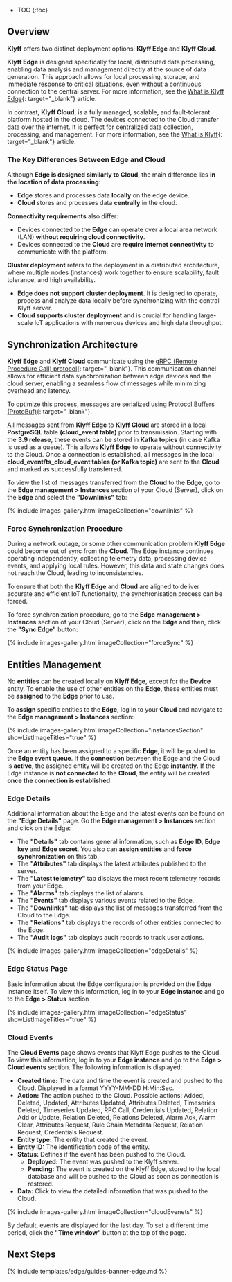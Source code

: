 * TOC
{:toc}

## Overview

**Klyff** offers two distinct deployment options: **Klyff Edge** and **Klyff Cloud**.

**Klyff Edge** is designed specifically for local, distributed data processing, enabling data analysis and management directly at the source of data generation. This approach allows for local processing, storage, and immediate response to critical situations, even without a continuous connection to the central server. For more information, see the [What is Klyff Edge](/docs/{{docsPrefics}}getting-started-guides/what-is-edge/){: target="_blank"} article.

In contrast, **Klyff Cloud**, is a fully managed, scalable, and fault-tolerant platform hosted in the cloud. The devices connected to the Cloud transfer data over the internet. It is perfect for centralized data collection, processing, and management. For more information, see the [What is Klyff](/docs/{{peDocsPrefics}}getting-started-guides/what-is-thingsboard/){: target="_blank"} article.

### The Key Differences Between Edge and Cloud 

Although **Edge is designed similarly to Cloud**, the main difference lies **in the location of data processing**:
* **Edge** stores and processes data **locally** on the edge device.
* **Cloud** stores and processes data **centrally** in the cloud.

**Connectivity requirements** also differ: 
* Devices connected to the **Edge** can operate over a local area network (LAN) **without requiring cloud connectivity**.
* Devices connected to the **Cloud** are **require internet connectivity** to communicate with the platform.

**Cluster deployment** refers to the deployment in a distributed architecture, where multiple nodes (instances) work together to ensure scalability, fault tolerance, and high availability.
* **Edge does not support cluster deployment**. It is designed to operate, process and analyze data locally before synchronizing with the central Klyff server.
* **Cloud supports cluster deployment** and is crucial for handling large-scale IoT applications with numerous devices and high data throughput.

## Synchronization Architecture

**Klyff Edge** and **Klyff Cloud** communicate using the [gRPC (Remote Procedure Call) protocol](https://grpc.io/){: target="_blank"}. This communication channel allows for efficient data synchronization between edge devices and the cloud server, enabling a seamless flow of messages while minimizing overhead and latency.

To optimize this process, messages are serialized using [Protocol Buffers (ProtoBuf)](https://github.com/protocolbuffers/protobuf){: target="_blank"}.

All messages sent from **Klyff Edge** to **Klyff Cloud** are stored in a local **PostgreSQL** table **(cloud_event table)** prior to transmission. Starting with the **3.9 release**, these events can be stored in **Kafka topics** (in case Kafka is used as a queue). This allows **Klyff Edge** to operate without connectivity to the Cloud. Once a connection is established, all messages in the local **cloud_event/ts_cloud_event tables (or Kafka topic)** are sent to the **Cloud** and marked as successfully transferred.

To view the list of messages transferred from the **Cloud** to the **Edge**, go to the **Edge management > Instances** section of your Cloud (Server), click on the **Edge** and select the **"Downlinks"** tab:

{% include images-gallery.html imageCollection="downlinks" %}

### Force Synchronization Procedure

During a network outage, or some other communication problem **Klyff Edge** could become out of sync from the **Cloud**. The Edge instance continues operating independently, collecting telemetry data, processing device events, and applying local rules. However, this data and state changes does not reach the Cloud, leading to inconsistencies.

To ensure that both the **Klyff Edge** and **Cloud** are aligned to deliver accurate and efficient IoT functionality, the synchronisation process can be forced.

To force synchronization procedure, go to the **Edge management > Instances** section of your Cloud (Server), click on the **Edge** and then, click the **"Sync Edge"** button:

{% include images-gallery.html imageCollection="forceSync" %}

## Entities Management

No **entities** can be created locally on **Klyff Edge**, except for the **Device** entity. To enable the use of other entities on the **Edge**, these entities must be **assigned** to the **Edge** prior to use.

To **assign** specific entities to the **Edge**, log in to your **Cloud** and navigate to the **Edge management > Instances** section:

{% include images-gallery.html imageCollection="instancesSection" showListImageTitles="true" %}

Once an entity has been assigned to a specific **Edge**, it will be pushed to the **Edge event queue**. 
If the **connection** between the Edge and the Cloud is **active**, the assigned entity will be created on the Edge **instantly**. 
If the Edge instance is **not connected** to the **Cloud**, the entity will be created **once the connection is established**.

### Edge Details

Additional information about the Edge and the latest events can be found on the **"Edge Details"** page.
Go the **Edge management > Instances** section and click on the Edge: 
* The **"Details"** tab contains general information, such as **Edge ID**, **Edge key** and **Edge secret**. You also can **assign entities** and **force synchronization** on this tab.
* The **"Attributes"** tab displays the latest attributes published to the server. 
* The **"Latest telemetry"** tab displays the most recent telemetry records from your Edge.
* The **"Alarms"** tab displays the list of alarms.
* The **"Events"** tab displays various events related to the Edge. 
* The **"Downlinks"** tab displays the list of messages transferred from the Cloud to the Edge.
* The **"Relations"** tab displays the records of other entities connected to the Edge.
* The **"Audit logs"** tab displays audit records to track user actions.

{% include images-gallery.html imageCollection="edgeDetails" %}

### Edge Status Page

Basic information about the Edge configuration is provided on the Edge instance itself. To view this information, log in to your **Edge instance** and go to the **Edge > Status** section

{% include images-gallery.html imageCollection="edgeStatus" showListImageTitles="true" %}

### Cloud Events

The **Cloud Events** page shows events that Klyff Edge pushes to the Cloud. To view this information, log in to your **Edge instance** and go to the **Edge > Cloud events** section. The following information is displayed:

* **Created time:** The date and time the event is created and pushed to the Cloud. Displayed in a format YYYY-MM-DD H:Min:Sec.
* **Action:** The action pushed to the Cloud. Possible actions: Added, Deleted, Updated, Attributes Updated, Attributes Deleted, Timeseries Deleted, Timeseries Updated, RPC Call, Credentials Updated, Relation Add or Update, Relation Deleted, Relations Deleted, Alarm Ack, Alarm Clear, Attributes Request, Rule Chain Metadata Request, Relation Request, Credentials Request.
* **Entity type:** The entity that created the event.
* **Entity ID:** The identification code of the entity.
* **Status:** Defines if the event has been pushed to the Cloud. 
  * **Deployed:** The event was pushed to the Klyff server.
  * **Pending:** The event is created on the Klyff Edge, stored to the local database and will be pushed to the Cloud as soon as connection is restored.
* **Data:** Click to view the detailed information that was pushed to the Cloud.

{% include images-gallery.html imageCollection="cloudEvenets" %}

By default, events are displayed for the last day. To set a different time period, click the **"Time window"** button at the top of the page.

## Next Steps

{% include templates/edge/guides-banner-edge.md %}
